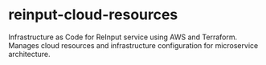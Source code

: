 # reinput-cloud-resources
Infrastructure as Code for ReInput service using AWS and Terraform. Manages cloud resources and infrastructure configuration for microservice architecture.
